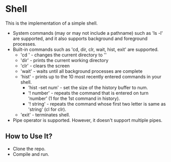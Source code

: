 # Shell
This is the implementation of a simple shell.
* System commands (may or may not include a pathname) such as 'ls -l' are supported, and it also supports 
background and foreground processes.
* Built-in commands such as 'cd, dir, clr, wait, hist, exit' are supported.
  * 'cd <directory>' - changes the current directory to '<directory>'
  * 'dir' - prints the current working directory
  * 'clr' - clears the screen
  * 'wait' - waits until all background processes are complete
  * 'hist' - prints up to the 10 most recently entered commands in your shell.
    * 'hist -set num' - set the size of the history buffer to num.
    * '! number' - repeats the command that is entered on turn 'number' (1 for the 1st command in history).
    * '! string' - repeats the command whose first two letter is same as 'string' (cl for clr).
  * 'exit' - terminates shell.
* Pipe operator is supported. However, it doesn't support multiple pipes.

## How to Use It?
* Clone the repo.
* Compile and run.
